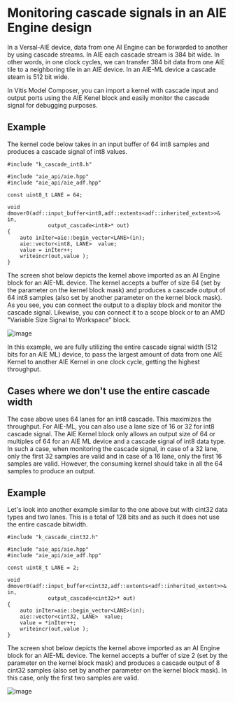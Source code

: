 # Monitoring cascade signals in an AIE Engine design

In a Versal-AIE device, data from one AI Engine can be forwarded to another by using cascade streams. In AIE each cascade stream is 384 bit wide. In other words, in one clock cycles, we can transfer 384 bit data from one AIE tile to a neighboring tile in an AIE device. In an AIE-ML device a cascade steam is 512 bit wide.

In Vitis Model Composer, you can import a kernel with cascade input and output ports using the AIE Kenel block and easily monitor the cascade signal for debugging purposes. 

## Example
The kernel code below takes in an input buffer of 64 int8 samples and produces a cascade signal of int8 values. 

```
#include "k_cascade_int8.h"

#include "aie_api/aie.hpp"
#include "aie_api/aie_adf.hpp"

const uint8_t LANE = 64;

void dmover0(adf::input_buffer<int8,adf::extents<adf::inherited_extent>>& in,
             output_cascade<int8>* out)
{
	auto inIter=aie::begin_vector<LANE>(in);
  	aie::vector<int8, LANE>  value;
	value = inIter++;
  	writeincr(out,value );
}

```

The screen shot below depicts the kernel above imported as an AI Engine block for an AIE-ML device. The kernel accepts a buffer of size 64 (set by the parameter on the kernel block mask) and produces a cascade output of 64 int8 samples (also set by another parameter on the kernel block mask). As you see, you can connect the output to a display block and monitor the cascade signal. Likewise, you can connect it to a scope block or to an AMD "Variable Size Signal to Workspace" block.

![image](https://github.com/user-attachments/assets/a60e4f65-ca5d-4003-89d1-f0948c66964a)

<div class="noteBox">
  In this example, we are fully utilizing the entire cascade signal width (512 bits for an AIE ML) device, to pass the largest amount of data from one AIE Kernel to another AIE Kernel in one clock cycle, getting the highest throughput.
</div>

## Cases where we don't use the entire cascade width

The case above uses 64 lanes for an int8 cascade. This maximizes the throughput. For AIE-ML, you can also use a lane size of 16 or 32 for int8 cascade signal. The AIE Kernel block only allows an output size of 64 or multiples of 64 for an AIE ML device and a cascade signal of int8 data type. In such a case, when monitoring the cascade signal, in case of a 32 lane, only the first 32 samples are valid and in case of a 16 lane, only the first 16 samples are valid. However, the consuming kernel should take in all the 64 samples to produce an output. 

## Example

Let's look into another example similar to the one above but with cint32 data types and two lanes. This is a total of 128 bits and as such it does not use the entire cascade bitwidth. 

```
#include "k_cascade_cint32.h"

#include "aie_api/aie.hpp"
#include "aie_api/aie_adf.hpp"

const uint8_t LANE = 2;

void dmover0(adf::input_buffer<cint32,adf::extents<adf::inherited_extent>>& in,
             output_cascade<cint32>* out)
{
	auto inIter=aie::begin_vector<LANE>(in);
  	aie::vector<cint32, LANE>  value;
	value = *inIter++;
  	writeincr(out,value );
}
```
The screen shot below depicts the kernel above imported as an AI Engine block for an AIE-ML device. The kernel accepts a buffer of size 2 (set by the parameter on the kernel block mask) and produces a cascade output of 8 cint32 samples (also set by another parameter on the kernel block mask). In this case, only the first two samples are valid. 

![image](https://github.com/user-attachments/assets/ae185fe5-d4c5-4aec-a14e-d4b49fb3cb7a)



